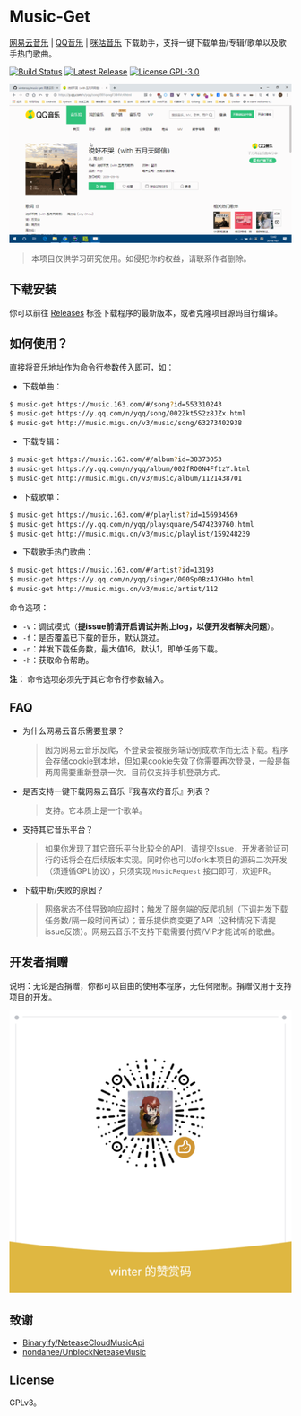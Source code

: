 # Music-Get

[网易云音乐](https://music.163.com) | [QQ音乐](https://y.qq.com)  | [咪咕音乐](http://music.migu.cn/v3) 下载助手，支持一键下载单曲/专辑/歌单以及歌手热门歌曲。

[![Build Status](https://github.com/winterssy/music-get/workflows/CI/badge.svg)](https://github.com/winterssy/music-get/actions)
[![Latest Release](https://img.shields.io/github/release/winterssy/music-get.svg)](https://github.com/winterssy/music-get/releases)
[![License GPL-3.0](https://img.shields.io/github/license/winterssy/music-get.svg)](/LICENSE)

![preview](/docs/preview.gif)

>本项目仅供学习研究使用。如侵犯你的权益，请联系作者删除。

## 下载安装

你可以前往 [Releases](https://github.com/winterssy/music-get/releases) 标签下载程序的最新版本，或者克隆项目源码自行编译。

## 如何使用？

直接将音乐地址作为命令行参数传入即可，如：

- 下载单曲：
```sh
$ music-get https://music.163.com/#/song?id=553310243
$ music-get https://y.qq.com/n/yqq/song/002Zkt5S2z8JZx.html
$ music-get http://music.migu.cn/v3/music/song/63273402938
```

- 下载专辑：
```sh
$ music-get https://music.163.com/#/album?id=38373053
$ music-get https://y.qq.com/n/yqq/album/002fRO0N4FftzY.html
$ music-get http://music.migu.cn/v3/music/album/1121438701
```

- 下载歌单：
```sh
$ music-get https://music.163.com/#/playlist?id=156934569
$ music-get https://y.qq.com/n/yqq/playsquare/5474239760.html
$ music-get http://music.migu.cn/v3/music/playlist/159248239
```

- 下载歌手热门歌曲：
```sh
$ music-get https://music.163.com/#/artist?id=13193
$ music-get https://y.qq.com/n/yqq/singer/000Sp0Bz4JXH0o.html
$ music-get http://music.migu.cn/v3/music/artist/112
```

命令选项：
- `-v`：调试模式（**提issue前请开启调试并附上log，以便开发者解决问题**）。
- `-f`：是否覆盖已下载的音乐，默认跳过。
- `-n`：并发下载任务数，最大值16，默认1，即单任务下载。
- `-h`：获取命令帮助。

**注：** 命令选项必须先于其它命令行参数输入。

## FAQ

- 为什么网易云音乐需要登录？

  > 因为网易云音乐反爬，不登录会被服务端识别成欺诈而无法下载。程序会存储cookie到本地，但如果cookie失效了你需要再次登录，一般是每两周需要重新登录一次。目前仅支持手机登录方式。

- 是否支持一键下载网易云音乐『我喜欢的音乐』列表？

  > 支持。它本质上是一个歌单。

- 支持其它音乐平台？

  > 如果你发现了其它音乐平台比较全的API，请提交Issue，开发者验证可行的话将会在后续版本实现。同时你也可以fork本项目的源码二次开发（须遵循GPL协议），只须实现 `MusicRequest` 接口即可，欢迎PR。

- 下载中断/失败的原因？

  > 网络状态不佳导致响应超时；触发了服务端的反爬机制（下调并发下载任务数/隔一段时间再试）；音乐提供商变更了API（这种情况下请提issue反馈）。网易云音乐不支持下载需要付费/VIP才能试听的歌曲。

## 开发者捐赠

说明：无论是否捐赠，你都可以自由的使用本程序，无任何限制。捐赠仅用于支持项目的开发。

![donate](/docs/wechat_reward_qrcode.png)

## 致谢

- [Binaryify/NeteaseCloudMusicApi](https://github.com/Binaryify/NeteaseCloudMusicApi)
- [nondanee/UnblockNeteaseMusic](https://github.com/nondanee/UnblockNeteaseMusic)

## License

GPLv3。

